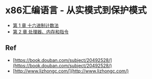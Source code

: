# x86汇编语言 - 从实模式到保护模式

* [第 1 章 十六进制计数法](./ch01/)
* [第 2 章 处理器、内存和指令](./ch02)

## Ref

* [https://book.douban.com/subject/20492528/](https://book.douban.com/subject/20492528/)
* [http://www.lizhongc.com/](http://www.lizhongc.com/)